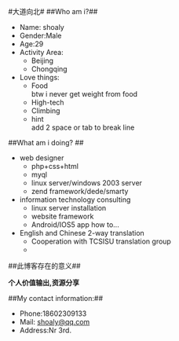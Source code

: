 #大道向北#
##Who am i?##

* Name: shoaly
* Gender:Male
* Age:29
* Activity Area:
	- Beijing
	- Chongqing
* Love things:
	- Food	
 btw i never get weight from food
	- High-tech
	- Climbing
	- hint	
add 2 space or tab to break line


##What am i doing? ##
* web designer
	- php+css+html
	- myql
	- linux server/windows 2003 server
	- zend framework/dede/smarty
* information technology consulting
	- linux server installation
	- website framework
	- Android/IOS5 app how to...
* English and Chinese 2-way translation 
	- Cooperation with TCSISU translation group
	- 




##此博客存在的意义##

**个人价值输出,资源分享**


##My contact information:##

-	Phone:18602309133
-	Mail: <shoaly@qq.com>
-	Address:Nr 3rd.  





